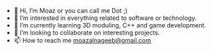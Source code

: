 - 👋 Hi, I’m Moaz or you can call me Dot ;)
- 👀 I’m interested in everything related to software or technology. 
- 🌱 I’m currently learning 3D moduling, C++ and game development. 
- 💞️ I’m looking to collaborate on interesting projects. 
- 📫 How to reach me moazalnageeb@gmail.com

<!---
OnlyDot0o0/OnlyDot0o0 is a ✨ special ✨ repository because its `README.md` (this file) appears on your GitHub profile.
You can click the Preview link to take a look at your changes.
--->
